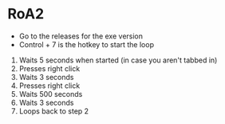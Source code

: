 # RoA2
* Go to the releases for the exe version
* Control + 7 is the hotkey to start the loop 

1. Waits 5 seconds when started (in case you aren't tabbed in)
2. Presses right click
3. Waits 3 seconds
4. Presses right click
5. Waits 500 seconds 
7. Waits 3 seconds
8. Loops back to step 2 
